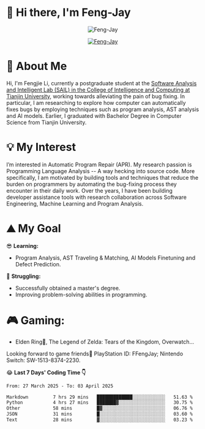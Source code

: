 # 🌟 Hi there, I'm Feng-Jay 

<p align="center"> <img src="https://komarev.com/ghpvc/?username=Feng-Jay&label=Profile%20views&color=0e75b6&style=flat" alt="Feng-Jay" /> </p>


<p align="center"> <a href="https://github.com/ryo-ma/github-profile-trophy"><img src="https://github-profile-trophy.vercel.app/?username=Feng-Jay&row=1&column=8&margin-w=15&margin-h=15" alt="Feng-Jay" /></a> </p>

# 👋 About Me

Hi, I'm Fengjie Li, currently a postgraduate student at the [Software Analysis and Intelligent Lab (SAIL) in the College of Intelligence and Computing at Tianjin University](https://tjusail.github.io/), working towards alleviating the pain of bug fixing. In particular, I am researching to explore how computer can automatically fixes bugs by employing techniques such as program analysis, AST analysis and AI models. Earlier, I graduated with Bachelor Degree in Computer Science from Tianjin University.

# 💡 My Interest

I’m interested in Automatic Program Repair (APR). My research passion is Programming Language Analysis -- A way hecking into source code. More specifically, I am motivated by building tools and techniques that reduce the burden on programmers by automating the bug-fixing process they encounter in their daily work. Over the years, I have been building developer assistance tools with research collaboration across Software Engineering, Machine Learning and Program Analysis.

# ⛰️ My Goal

😎 **Learning:**

* Program Analysis, AST Traveling & Matching, AI Models Finetuning and Defect Prediction.

💪 **Struggling:**

* Successfully obtained a master's degree.
* Improving problem-solving abilities in programming.

# 🎮 **Gaming:**

* Elden Ring💍, The Legend of Zelda: Tears of the Kingdom, Overwatch...

Looking forward to game friends🤗 PlayStation ID: FFengJay; Nintendo Switch: SW-1513-8374-2230.

😂 **Last 7 Days' Coding Time 👇**
<!--START_SECTION:waka-->

```txt
From: 27 March 2025 - To: 03 April 2025

Markdown         7 hrs 29 mins   █████████████░░░░░░░░░░░░   51.63 %
Python           4 hrs 27 mins   ███████▓░░░░░░░░░░░░░░░░░   30.75 %
Other            58 mins         █▓░░░░░░░░░░░░░░░░░░░░░░░   06.76 %
JSON             31 mins         █░░░░░░░░░░░░░░░░░░░░░░░░   03.60 %
Text             28 mins         ▓░░░░░░░░░░░░░░░░░░░░░░░░   03.23 %
```

<!--END_SECTION:waka-->
